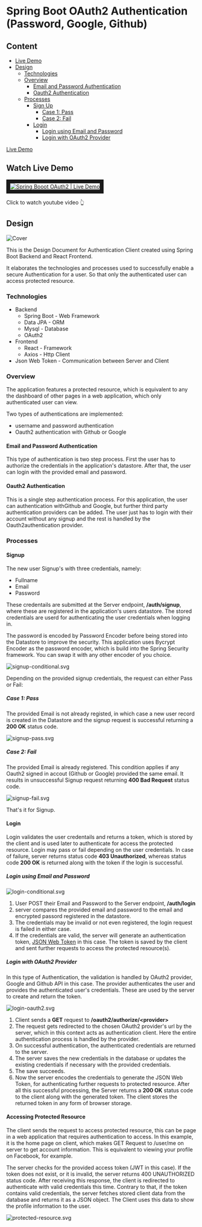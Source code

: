 # Spring Boot OAuth2 Authentication (Password, Google, Github)

## Content
- [Live Demo](#watch-live-demo)
- [Design](#design)
    - [Technologies](#technologies)
    - [Overview](#overview)
        - [Email and Password Authentication](#email-and-password-authentication)
        - [Oauth2 Authentication](#oauth2-authentication)
    - [Processes](#processes)
        - [Sign Up](#signup)
            - [Case 1: Pass](#case-1-pass)
            - [Case 2: Fail](#case-2-fail)
        - [Login](#login)
            - [Login using Email and Password](#login-using-email-and-password)
            - [Login with OAuth2 Provider](#login-with-oauth2-provider)

            

[Live Demo](#watch-live-demo)

## Watch Live Demo
<a href="http://www.youtube.com/watch?feature=player_embedded&v=ihgYCY-aW1I
" target="_blank"><img src="http://img.youtube.com/vi/ihgYCY-aW1I/0.jpg" 
alt="Spring Booot OAuth2 | Live Demo" border="10" /></a>
<p>Click to watch youtube video 👆</p>

## Design
![Cover](https://github.com/zancheema/spring-authentication/blob/main/assets/design-doc-cover.gif "Cover")

<p>
    This is the Design Document for Authentication Client created using
    Spring Boot Backend and React Frontend.
</p>
<p>
    It elaborates the technologies and processes used to successfully enable a secure Authentication
    for a user. So that only the authenticated user can access protected resource.
</p>

### Technologies
<ul>
  <li>Backend
    <ul>
      <li>Spring Boot - Web Framework</li>
      <li>Data JPA - ORM</li>
      <li>Mysql - Database</li>
      <li>OAuth2</li>
    </ul>
  </li>
  <li>Frontend
    <ul>
      <li>React - Framework</li>
      <li>Axios - Http Client</li>
    </ul>
  </li>
  <li>Json Web Token - Communication between Server and Client</li>
</ul>

### Overview
<p>The application features a protected resource, which is equivalent to any the dashboard of other
    pages in a web application, which only authenticated user can view.</p>
<p>Two types of authentications are implemented:</p>

<ul>
    <li>username and password authentication</li>
    <li>Oauth2 authentication with Github or Google</li>
</ul>

#### Email and Password Authentication
<p>This type of authentication is two step process. First the user has to authorize the
credentials in the application's datastore. After that, the user can login with the provided
email and password.</p>
            
#### Oauth2 Authentication
<p>This is a single step authentication process. For this application, the user can authentication
withGithub and Google, but further third party authentication providers can be added. The user just has 
to login with their account without any signup and the rest is handled by the Oauth2authentication 
provider.</p>

### Processes
#### Signup
<p>The new user Signup's with three credentials, namely:</p>
<ul>
    <li>Fullname</li>
    <li>Email</li>
    <li>Password</li>
</ul>
<p>
    These credentails are submitted at the Server endpoint, <strong>/auth/signup</strong>, where
    these are registered in the application's users datastore. The stored credentials are userd for
    authenticating the user credentials when logging in.
</p>
<p>The password is encoded by Password Encoder before being stored into the Datastore to improve the
    security. This application uses Bycrypt Encoder as the password encoder, which is build into the
    Spring Security framework. You can swap it with any other encoder of you choice.</p>
    
![signup-conditional.svg](/assets/login-conditional.svg "SignUp Conditional")
<p>Depending on the provided signup credentials, the request can either Pass or Fail:</p>

##### Case 1: Pass
<p>
  The provided Email is not already registed, in which case a new user record is created in the 
  Datastore and the signup request is successful returning a <strong>200 OK</strong> status code.
</p>

![signup-pass.svg](/assets/signup-pass.svg "SignUp Pass")

##### Case 2: Fail
<p>
  The provided Email is already registered. This condition applies if any Oauth2 signed in accout 
  (Github or Google) provided the same email. It results in unsuccessful Signup request returning 
  <strong>400 Bad Request</strong> status code.
</p>

![signup-fail.svg](/assets/signup-fail.svg "SignUp Fail")

<p>That's it for Signup.</p>

#### Login
<p>Login validates the user credentails and returns a token, which is stored by the client and is
used later to authenticate for access the protected resource. Login may pass or fail depending
on the user credentials. In case of failure, server returns status code <strong>403
Unauthorized</strong>, whereas status code <strong>200 OK</strong> is returned along with
the token if the login is successful.</p>

##### Login using Email and Password

![login-conditional.svg](assets/login-conditional.svg "Login Conditional")
<ol>
  <li>User POST their Email and Password to the Server endpoint, <strong>/auth/login</strong></li>
  <li>server compares the provided email and password to the email and encrypted passord registered in the datastore.</li>
  <li>The credentials may be invalid or not even registered, the login request is failed in either case.</li>
  <li>If the credentials are valid, the server will generate an authentication token, 
    <a href="https://jwt.io">JSON Web Token</a> in this case. The token is saved by the client
    and sent further requests to access the protected resource(s).</li>
</ol>

##### Login with OAuth2 Provider
<p>In this type of Authentication, the validation is handled by OAuth2 provider, Google and
Github API in this case. The provider authenticates the user and provides the authenticated
user's credentials. These are used by the server to create and return the token.</p>

![login-oauth2.svg](assets/login-oauth2.svg "Login OAuth2")

<ol>
  <li>Client sends a <strong>GET</strong> request to
    <strong>/oauth2/authorize/&lt;provider&gt;</strong>
  </li>
  <li>The request gets redirected to the chosen OAuth2 provider's url by the server, which
    in this context acts as authentication client. Here the entire authentication
    process is handled by the provider.</li>
  <li>On successful authentication, the authenticated credentials are returned to the
    server.</li>
  <li>The server saves the new credentials in the database or updates the existing
    credentials if necessary with the provided credentials.</li>
  <li>The save succeeds.</li>
  <li>Now the server encodes the credentials to generate the JSON Web Token, for
    authenticating further requests to protected resource. After all this successful
    processing, the Server returns a <strong>200 OK</strong> status code to the client
    along with the generated token. The client stores the returned token in any form of
    browser storage.</li>
</ol>

#### Accessing Protected Resource
<p>
  The client sends the request to access protected resource, this can be page in a web
  application that requires authentication to access. In this example, it is the home page on
  client, which makes GET Request to /user/me on server to get account information. This is
  equivalent to viewing your profile on Facebook, for example.
</p>
<p>
  The server checks for the provided access token (JWT in this case). If the token does not
  exist, or it is invalid, the server returns 400 UNAUTHORIZED status code. After receiving
  this response, the client is redirected to authenticate with valid credentials this time.
  Contrary to that, if the token contains valid credentials, the server fetches stored client
  data from the database and returns it as a JSON object. The Client uses this data to show
  the profile information to the user.
</p>

![protected-resource.svg](assets/protected-resource.svg "Protected Resource")
